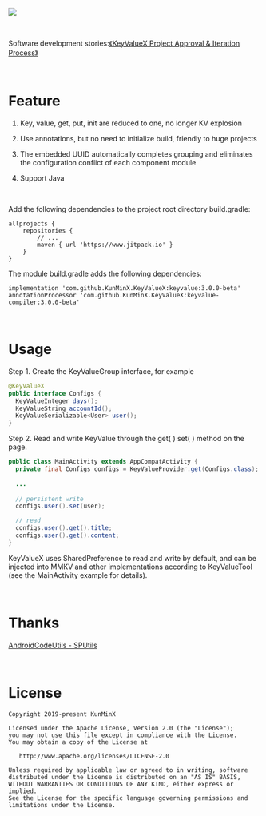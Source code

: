 ![](https://tva1.sinaimg.cn/large/e6c9d24ely1h4k7mxxpjzj21h60dkwfu.jpg)

&nbsp;

Software development stories:[《KeyValueX Project Approval & Iteration Process》](https://blog.devgenius.io/keyvaluex-eliminate-boilerplate-code-and-make-android-projects-no-longer-kv-explosion-3f6fbca31692)

&nbsp;

# Feature

1. Key, value, get, put, init are reduced to one, no longer KV explosion

2. Use annotations, but no need to initialize build, friendly to huge projects

3. The embedded UUID automatically completes grouping and eliminates the configuration conflict of each component module

4. Support Java

&nbsp;

Add the following dependencies to the project root directory build.gradle:

```
allprojects {
    repositories {
        // ...
        maven { url 'https://www.jitpack.io' }
    }
}
```

The module build.gradle adds the following dependencies:

```
implementation 'com.github.KunMinX.KeyValueX:keyvalue:3.0.0-beta'
annotationProcessor 'com.github.KunMinX.KeyValueX:keyvalue-compiler:3.0.0-beta'
```

&nbsp;

# Usage

Step 1. Create the KeyValueGroup interface, for example

```java
@KeyValueX
public interface Configs {
  KeyValueInteger days();
  KeyValueString accountId();
  KeyValueSerializable<User> user();
}
```

Step 2. Read and write KeyValue through the get( ) set( ) method on the page.

```java
public class MainActivity extends AppCompatActivity {
  private final Configs configs = KeyValueProvider.get(Configs.class);
  
  ...
          
  // persistent write
  configs.user().set(user);

  // read
  configs.user().get().title;
  configs.user().get().content;
}
```

KeyValueX uses SharedPreference to read and write by default, and can be injected into MMKV and other implementations according to KeyValueTool (see the MainActivity example for details).

&nbsp;

# Thanks

[AndroidCodeUtils - SPUtils](https://github.com/Blankj/AndroidUtilCode/blob/d0b890e106be3658d259ca7ec52e232b991f67f1/lib/utilcode/src/main/java/com/blankj/utilcode/util/SPUtils.java)

&nbsp;

# License

```
Copyright 2019-present KunMinX

Licensed under the Apache License, Version 2.0 (the "License");
you may not use this file except in compliance with the License.
You may obtain a copy of the License at

   http://www.apache.org/licenses/LICENSE-2.0

Unless required by applicable law or agreed to in writing, software
distributed under the License is distributed on an "AS IS" BASIS,
WITHOUT WARRANTIES OR CONDITIONS OF ANY KIND, either express or implied.
See the License for the specific language governing permissions and
limitations under the License.
```